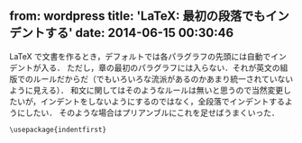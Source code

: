 from: wordpress
title: 'LaTeX: 最初の段落でもインデントする'
date: 2014-06-15 00:30:46
--
LaTeX で文書を作るとき，デフォルトでは各パラグラフの先頭には自動でインデントが入る．
ただし，章の最初のパラグラフには入らない．それが英文の組版でのルールだからだ（でもいろいろな流派があるのかあまり統一されていないように見える）．
和文に関してはそのようなルールは無いと思うので当然変更したいが，インデントをしないようにするのではなく，全段落でインデントするようにしたい．
そのような場合はプリアンブルにこれを足せばうまくいった．

<code>\usepackage{indentfirst}</code>
